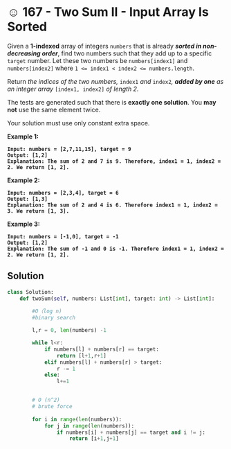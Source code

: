 # ☺ 167 - Two Sum II - Input Array Is Sorted

Given a **1-indexed** array of integers `numbers` that is already _**sorted in non-decreasing order**_, find two numbers such that they add up to a specific `target` number. Let these two numbers be `numbers[index1]` and `numbers[index2]` where `1 <= index1 < index2 <= numbers.length`.

Return _the indices of the two numbers,_ `index1` _and_ `index2`_, **added by one** as an integer array_ `[index1, index2]` _of length 2._

The tests are generated such that there is **exactly one solution**. You **may not** use the same element twice.

Your solution must use only constant extra space.

&#x20;

**Example 1:**

<pre><code><strong>Input: numbers = [2,7,11,15], target = 9
</strong><strong>Output: [1,2]
</strong><strong>Explanation: The sum of 2 and 7 is 9. Therefore, index1 = 1, index2 = 2. We return [1, 2].
</strong></code></pre>

**Example 2:**

<pre><code><strong>Input: numbers = [2,3,4], target = 6
</strong><strong>Output: [1,3]
</strong><strong>Explanation: The sum of 2 and 4 is 6. Therefore index1 = 1, index2 = 3. We return [1, 3].
</strong></code></pre>

**Example 3:**

<pre><code><strong>Input: numbers = [-1,0], target = -1
</strong><strong>Output: [1,2]
</strong><strong>Explanation: The sum of -1 and 0 is -1. Therefore index1 = 1, index2 = 2. We return [1, 2].
</strong></code></pre>

## Solution

```python
class Solution:
    def twoSum(self, numbers: List[int], target: int) -> List[int]:
              
        #O（log n)
        #binary search

        l,r = 0, len(numbers) -1

        while l<r:
            if numbers[l] + numbers[r] == target:
                return [l+1,r+1]
            elif numbers[l] + numbers[r] > target:
                r -= 1
            else:
                l+=1 


        # O (n^2)
        # brute force
        
        for i in range(len(numbers)):
            for j in range(len(numbers)):
                if numbers[i] + numbers[j] == target and i != j:
                    return [i+1,j+1]
        

        
```
